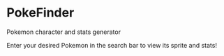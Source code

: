 # PokeFinder
 Pokemon character and stats generator

 Enter your desired Pokemon in the search bar to view its sprite and stats!
